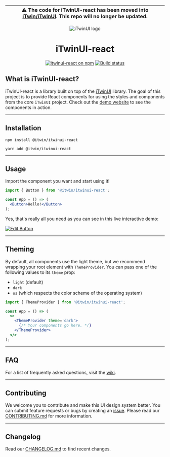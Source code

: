 | ⚠️ The code for iTwinUI-react has been moved into [iTwin/iTwinUI](https://github.com/iTwin/iTwinUI). This repo will no longer be updated. |
| --- |

<p align="center">
  <picture>
    <source
      media='(prefers-color-scheme: dark)'
      srcSet='https://itwinplatformcdn.azureedge.net/iTwinUI/iTwinUI-new-dark-logo.png'
    />
    <img
      src='https://itwinplatformcdn.azureedge.net/iTwinUI/iTwinUI-new-logo.png'
      alt='iTwinUI logo'
    />
  </picture>
</p>

<h1 align="center">iTwinUI-react</h1>

<div align="center">
  
  [![itwinui-react on npm](https://img.shields.io/npm/v/@itwin/itwinui-react)](https://www.npmjs.com/package/@itwin/itwinui-react)
  [![Build status](https://github.com/iTwin/iTwinUI-react/actions/workflows/build.yml/badge.svg?branch=main)](https://github.com/iTwin/iTwinUI-react/actions/workflows/build.yml?query=branch%3Amain)

</div>

## What is iTwinUI-react?

iTwinUI-react is a library built on top of the [iTwinUI](https://github.com/iTwin/iTwinUI) library.
The goal of this project is to provide React components for using the styles and components from the core `iTwinUI` project. Check out the [demo website](https://itwin.github.io/iTwinUI-react) to see the components in action.

---

## Installation

```
npm install @itwin/itwinui-react
```

```
yarn add @itwin/itwinui-react
```

---

## Usage

Import the component you want and start using it!

```jsx
import { Button } from '@itwin/itwinui-react';

const App = () => (
  <Button>Hello!</Button>
);
```

Yes, that's really all you need as you can see in this live interactive demo:

[![Edit Button](https://codesandbox.io/static/img/play-codesandbox.svg)](https://codesandbox.io/s/itwinui-react-minimal-example-xq2t3)

---

## Theming

By default, all components use the light theme, but we recommend wrapping your root element with `ThemeProvider`. You can pass one of the following values to its `theme` prop:
  - `light` (default)
  - `dark`
  - `os` (which respects the color scheme of the operating system)

```jsx
import { ThemeProvider } from '@itwin/itwinui-react';

const App = () => (
  <>
    <ThemeProvider theme='dark'>
      {/* Your components go here. */}
    </ThemeProvider>
  </>
);
```

---

## FAQ

For a list of frequently asked questions, visit the [wiki](https://github.com/iTwin/iTwinUI-react/wiki/FAQ).

---

## Contributing

We welcome you to contribute and make this UI design system better. You can submit feature requests or bugs by creating an [issue](https://github.com/iTwin/iTwinUI-react/issues).
Please read our [CONTRIBUTING.md](https://github.com/iTwin/iTwinUI-react/blob/main/CONTRIBUTING.md) for more information.

---

## Changelog

Read our [CHANGELOG.md](https://github.com/iTwin/iTwinUI-react/blob/main/packages/iTwinUI-react/CHANGELOG.md) to find recent changes.
